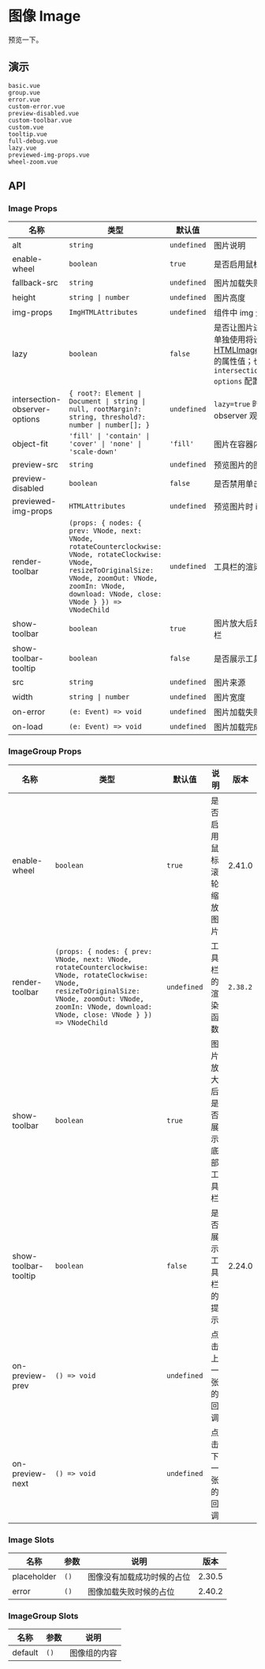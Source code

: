 # 图像 Image

预览一下。

## 演示

```demo
basic.vue
group.vue
error.vue
custom-error.vue
preview-disabled.vue
custom-toolbar.vue
custom.vue
tooltip.vue
full-debug.vue
lazy.vue
previewed-img-props.vue
wheel-zoom.vue
```

## API

### Image Props

| 名称 | 类型 | 默认值 | 说明 | 版本 |
| --- | --- | --- | --- | --- |
| alt | `string` | `undefined` | 图片说明 |  |
| enable-wheel | `boolean` | `true` | 是否启用鼠标滚轮缩放图片 | 2.41.0 |
| fallback-src | `string` | `undefined` | 图片加载失败时显示的地址 |  |
| height | `string \| number` | `undefined` | 图片高度 |  |
| img-props | `ImgHTMLAttributes` | `undefined` | 组件中 img 元素的属性 |  |
| lazy | `boolean` | `false` | 是否让图片进入视口再加载，单独使用将设置为[HTMLImageElement.loading](https://developer.mozilla.org/en-US/docs/Web/API/HTMLImageElement/loading) 的属性值；也可配合 `intersection-observer-options` 配置实现懒加载 | 2.30.5 |
| intersection-observer-options | `{ root?: Element \| Document \| string \| null, rootMargin?: string, threshold?: number \| number[]; }` | `undefined` | `lazy=true` 时 intersection observer 观测的配置 | 2.30.5 |
| object-fit | `'fill' \| 'contain' \| 'cover' \| 'none' \| 'scale-down'` | `'fill'` | 图片在容器内的的适应类型 |  |
| preview-src | `string` | `undefined` | 预览图片的图片地址 |  |
| preview-disabled | `boolean` | `false` | 是否禁用单击图像预览 |  |
| previewed-img-props | `HTMLAttributes` | `undefined` | 预览图片时 img 元素的属性 | 2.34.0 |
| render-toolbar | `(props: { nodes: { prev: VNode, next: VNode, rotateCounterclockwise: VNode, rotateClockwise: VNode, resizeToOriginalSize: VNode, zoomOut: VNode, zoomIn: VNode, download: VNode, close: VNode } }) => VNodeChild` | `undefined` | 工具栏的渲染函数 | `2.38.2` |
| show-toolbar | `boolean` | `true` | 图片放大后是否展示底部工具栏 |  |
| show-toolbar-tooltip | `boolean` | `false` | 是否展示工具栏的提示 | 2.24.0 |
| src | `string` | `undefined` | 图片来源 |  |
| width | `string \| number` | `undefined` | 图片宽度 |  |
| on-error | `(e: Event) => void` | `undefined` | 图片加载失败执行的回调 |  |
| on-load | `(e: Event) => void` | `undefined` | 图片加载完成执行的回调 |  |

### ImageGroup Props

| 名称 | 类型 | 默认值 | 说明 | 版本 |
| --- | --- | --- | --- | --- |
| enable-wheel | `boolean` | `true` | 是否启用鼠标滚轮缩放图片 | 2.41.0 |
| render-toolbar | `(props: { nodes: { prev: VNode, next: VNode, rotateCounterclockwise: VNode, rotateClockwise: VNode, resizeToOriginalSize: VNode, zoomOut: VNode, zoomIn: VNode, download: VNode, close: VNode } }) => VNodeChild` | `undefined` | 工具栏的渲染函数 | `2.38.2` |
| show-toolbar | `boolean` | `true` | 图片放大后是否展示底部工具栏 |  |
| show-toolbar-tooltip | `boolean` | `false` | 是否展示工具栏的提示 | 2.24.0 |
| on-preview-prev | `() => void` | `undefined` | 点击上一张的回调 |  |
| on-preview-next | `() => void` | `undefined` | 点击下一张的回调 |  |

### Image Slots

| 名称        | 参数 | 说明                       | 版本   |
| ----------- | ---- | -------------------------- | ------ |
| placeholder | `()` | 图像没有加载成功时候的占位 | 2.30.5 |
| error       | `()` | 图像加载失败时候的占位     | 2.40.2 |

### ImageGroup Slots

| 名称    | 参数 | 说明         |
| ------- | ---- | ------------ |
| default | `()` | 图像组的内容 |
